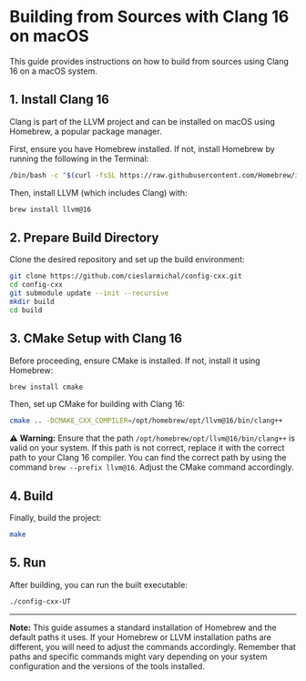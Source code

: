 # Building from Sources with Clang 16 on macOS

This guide provides instructions on how to build from sources using Clang 16 on a macOS system.

## 1. Install Clang 16

Clang is part of the LLVM project and can be installed on macOS using Homebrew, a popular package manager.

First, ensure you have Homebrew installed. If not, install Homebrew by running the following in the Terminal:

```bash
/bin/bash -c "$(curl -fsSL https://raw.githubusercontent.com/Homebrew/install/HEAD/install.sh)"
```

Then, install LLVM (which includes Clang) with:

```bash
brew install llvm@16
```

## 2. Prepare Build Directory

Clone the desired repository and set up the build environment:

```bash
git clone https://github.com/cieslarmichal/config-cxx.git
cd config-cxx
git submodule update --init --recursive
mkdir build
cd build
```

## 3. CMake Setup with Clang 16

Before proceeding, ensure CMake is installed. If not, install it using Homebrew:

```bash
brew install cmake
```

Then, set up CMake for building with Clang 16:

```bash
cmake .. -DCMAKE_CXX_COMPILER=/opt/homebrew/opt/llvm@16/bin/clang++
```

⚠️ **Warning:** Ensure that the path `/opt/homebrew/opt/llvm@16/bin/clang++` is valid on your system. If this path is
not correct, replace it with the correct path to your Clang 16 compiler. You can find the correct path by using the
command `brew --prefix llvm@16`. Adjust the CMake command accordingly.

## 4. Build

Finally, build the project:

```bash
make
```

## 5. Run

After building, you can run the built executable:

```bash
./config-cxx-UT
```

---

**Note:** This guide assumes a standard installation of Homebrew and the default paths it uses. If your Homebrew or LLVM
installation paths are different, you will need to adjust the commands accordingly. Remember that paths and specific
commands might vary depending on your system configuration and the versions of the tools installed.
